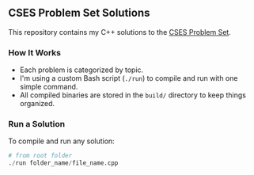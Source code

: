 ## CSES Problem Set Solutions

This repository contains my C++ solutions to the [CSES Problem Set](https://cses.fi/problemset/).  

### How It Works

- Each problem is categorized by topic.
- I'm using a custom Bash script (`./run`) to compile and run with one simple command.
- All compiled binaries are stored in the `build/` directory to keep things organized.

### Run a Solution

To compile and run any solution:

```py
# from root folder
./run folder_name/file_name.cpp
```
